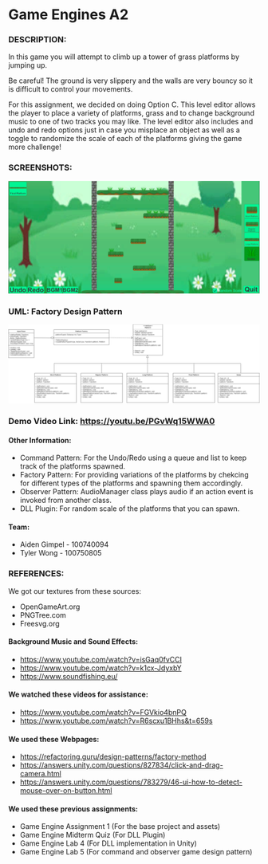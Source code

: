 # Game Engines A2

### DESCRIPTION:	
In this game you will attempt to climb up a tower of grass platforms by jumping up.

Be careful! The ground is very slippery and the walls are very bouncy so it is difficult to control your movements.

For this assignment, we decided on doing Option C. This level editor allows the player to place a variety of platforms, grass and to change background music to one of two tracks you may like. The level editor also includes and undo and redo options just in case you misplace an object as well as a toggle to randomize the scale of each of the platforms giving the game more challenge!

### SCREENSHOTS:
![](images/screenshot.png)

### UML: Factory Design Pattern
![](https://github.com/Aideng666/GameEnginesAssignment1/blob/Assignment2/images/A2%20UML.png)

### Demo Video Link: https://youtu.be/PGvWq15WWA0
#### Other Information:
- Command Pattern: For the Undo/Redo using a queue and list to keep track of the platforms spawned. 
- Factory Pattern: For providing variations of the platforms by chekcing for different types of the platforms and spawning them accordingly.
- Observer Pattern: AudioManager class plays audio if an action event is invoked from another class. 
- DLL Plugin: For random scale of the platforms that you can spawn.

#### Team:
- Aiden Gimpel - 100740094
- Tyler Wong - 100750805


### REFERENCES:
We got our textures from these sources:

- OpenGameArt.org
- PNGTree.com
- Freesvg.org

#### Background Music and Sound Effects:

- https://www.youtube.com/watch?v=isGaq0fvCCI
- https://www.youtube.com/watch?v=k1cx-JdyxbY
- https://www.soundfishing.eu/

#### We watched these videos for assistance:

- https://www.youtube.com/watch?v=FGVkio4bnPQ
- https://www.youtube.com/watch?v=R6scxu1BHhs&t=659s

#### We used these Webpages:

- https://refactoring.guru/design-patterns/factory-method
- https://answers.unity.com/questions/827834/click-and-drag-camera.html
- https://answers.unity.com/questions/783279/46-ui-how-to-detect-mouse-over-on-button.html

#### We used these previous assignments: 

- Game Engine Assignment 1 (For the base project and assets)
- Game Engine Midterm Quiz (For DLL Plugin)
- Game Engine Lab 4 (For DLL implementation in Unity)
- Game Engine Lab 5 (For command and observer game design pattern)
